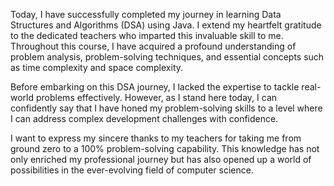 Today, I have successfully completed my journey in learning Data Structures and Algorithms (DSA) using Java. I extend my heartfelt gratitude to the dedicated teachers who imparted this invaluable skill to me. Throughout this course, I have acquired a profound understanding of problem analysis, problem-solving techniques, and essential concepts such as time complexity and space complexity.

Before embarking on this DSA journey, I lacked the expertise to tackle real-world problems effectively. However, as I stand here today, I can confidently say that I have honed my problem-solving skills to a level where I can address complex development challenges with confidence.

I want to express my sincere thanks to my teachers for taking me from ground zero to a 100% problem-solving capability. This knowledge has not only enriched my professional journey but has also opened up a world of possibilities in the ever-evolving field of computer science.
